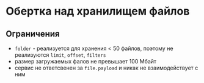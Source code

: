 # Обертка над хранилищем файлов

## Ограничения

- `folder` - реализуется для хранения < 50 файлов, поэтому не реализуются `limit`, `offset`, `filters`
- размер загружаемых фалов не превышает 100 Мбайт
- сервис не ответсвенен за `file.payload` и никак не взаимодействует с ним
